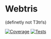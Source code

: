 # Webtris
(definetly not T3tr!s)

[![Coverage](https://coveralls.io/repos/github/underscoredotspace/webtris-js/badge.svg?branch=master)](https://coveralls.io/github/underscoredotspace/webtris-js?branch=master) [![Tests](https://travis-ci.org/underscoredotspace/webtris-js.svg?branch=master)](https://travis-ci.org/underscoredotspace/webtris-js)